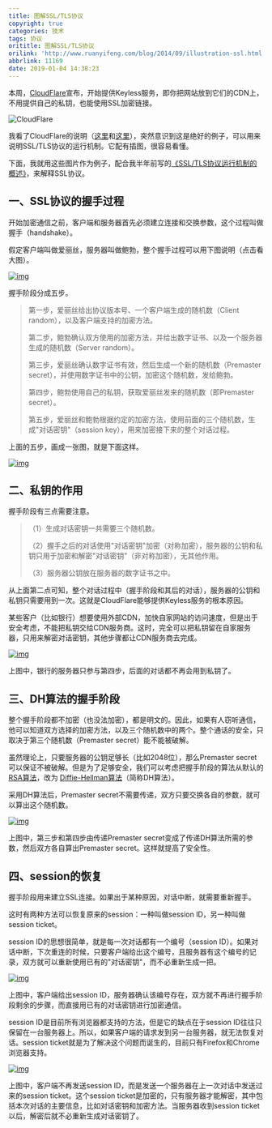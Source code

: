 ```yaml
---
title: 图解SSL/TLS协议
copyright: true
categories: 技术
tags: 协议
orititle: 图解SSL/TLS协议
orilink: 'http://www.ruanyifeng.com/blog/2014/09/illustration-ssl.html'
abbrlink: 11169
date: 2019-01-04 14:38:23
---
```


本周，[CloudFlare](https://www.cloudflare.com/)宣布，开始提供Keyless服务，即你把网站放到它们的CDN上，不用提供自己的私钥，也能使用SSL加密链接。

![CloudFlare](http://www.ruanyifeng.com/blogimg/asset/2014/bg2014092001.png)

我看了CloudFlare的说明（[这里](https://blog.cloudflare.com/announcing-keyless-ssl-all-the-benefits-of-cloudflare-without-having-to-turn-over-your-private-ssl-keys/)和[这里](http://blog.cloudflare.com/keyless-ssl-the-nitty-gritty-technical-details/)），突然意识到这是绝好的例子，可以用来说明SSL/TLS协议的运行机制。它配有插图，很容易看懂。

下面，我就用这些图片作为例子，配合我半年前写的[《SSL/TLS协议运行机制的概述》](http://www.ruanyifeng.com/blog/2014/02/ssl_tls.html)，来解释SSL协议。

## 一、SSL协议的握手过程

开始加密通信之前，客户端和服务器首先必须建立连接和交换参数，这个过程叫做握手（handshake）。

假定客户端叫做爱丽丝，服务器叫做鲍勃，整个握手过程可以用下图说明（点击看大图）。

[![img](http://www.ruanyifeng.com/blogimg/asset/2014/bg2014092013.png)](http://www.ruanyifeng.com/blogimg/asset/2014/bg2014092002.png)

握手阶段分成五步。

> 第一步，爱丽丝给出协议版本号、一个客户端生成的随机数（Client random），以及客户端支持的加密方法。
>
> 第二步，鲍勃确认双方使用的加密方法，并给出数字证书、以及一个服务器生成的随机数（Server random）。
>
> 第三步，爱丽丝确认数字证书有效，然后生成一个新的随机数（Premaster secret），并使用数字证书中的公钥，加密这个随机数，发给鲍勃。
>
> 第四步，鲍勃使用自己的私钥，获取爱丽丝发来的随机数（即Premaster secret）。
>
> 第五步，爱丽丝和鲍勃根据约定的加密方法，使用前面的三个随机数，生成"对话密钥"（session key），用来加密接下来的整个对话过程。

上面的五步，画成一张图，就是下面这样。

[![img](http://www.ruanyifeng.com/blogimg/asset/2014/bg2014092004.png)](http://www.ruanyifeng.com/blogimg/asset/2014/bg2014092003.png)

## 二、私钥的作用

握手阶段有三点需要注意。

> （1）生成对话密钥一共需要三个随机数。
>
> （2）握手之后的对话使用"对话密钥"加密（对称加密），服务器的公钥和私钥只用于加密和解密"对话密钥"（非对称加密），无其他作用。
>
> （3）服务器公钥放在服务器的数字证书之中。

从上面第二点可知，整个对话过程中（握手阶段和其后的对话），服务器的公钥和私钥只需要用到一次。这就是CloudFlare能够提供Keyless服务的根本原因。

某些客户（比如银行）想要使用外部CDN，加快自家网站的访问速度，但是出于安全考虑，不能把私钥交给CDN服务商。这时，完全可以把私钥留在自家服务器，只用来解密对话密钥，其他步骤都让CDN服务商去完成。

[![img](http://www.ruanyifeng.com/blogimg/asset/2014/bg2014092006.png)](http://www.ruanyifeng.com/blogimg/asset/2014/bg2014092005.png)

上图中，银行的服务器只参与第四步，后面的对话都不再会用到私钥了。

## 三、DH算法的握手阶段

整个握手阶段都不加密（也没法加密），都是明文的。因此，如果有人窃听通信，他可以知道双方选择的加密方法，以及三个随机数中的两个。整个通话的安全，只取决于第三个随机数（Premaster secret）能不能被破解。

虽然理论上，只要服务器的公钥足够长（比如2048位），那么Premaster secret可以保证不被破解。但是为了足够安全，我们可以考虑把握手阶段的算法从默认的[RSA算法](http://www.ruanyifeng.com/blog/2013/06/rsa_algorithm_part_one.html)，改为 [Diffie-Hellman算法](http://zh.wikipedia.org/wiki/%E8%BF%AA%E8%8F%B2%EF%BC%8D%E8%B5%AB%E5%B0%94%E6%9B%BC%E5%AF%86%E9%92%A5%E4%BA%A4%E6%8D%A2)（简称DH算法）。

采用DH算法后，Premaster secret不需要传递，双方只要交换各自的参数，就可以算出这个随机数。

[![img](http://www.ruanyifeng.com/blogimg/asset/2014/bg2014092008.png)](http://www.ruanyifeng.com/blogimg/asset/2014/bg2014092007.png)

上图中，第三步和第四步由传递Premaster secret变成了传递DH算法所需的参数，然后双方各自算出Premaster secret。这样就提高了安全性。

## 四、session的恢复

握手阶段用来建立SSL连接。如果出于某种原因，对话中断，就需要重新握手。

这时有两种方法可以恢复原来的session：一种叫做session ID，另一种叫做session ticket。

session ID的思想很简单，就是每一次对话都有一个编号（session ID）。如果对话中断，下次重连的时候，只要客户端给出这个编号，且服务器有这个编号的记录，双方就可以重新使用已有的"对话密钥"，而不必重新生成一把。

[![img](http://www.ruanyifeng.com/blogimg/asset/2014/bg2014092010.png)](http://www.ruanyifeng.com/blogimg/asset/2014/bg2014092009.png)

上图中，客户端给出session ID，服务器确认该编号存在，双方就不再进行握手阶段剩余的步骤，而直接用已有的对话密钥进行加密通信。

session ID是目前所有浏览器都支持的方法，但是它的缺点在于session ID往往只保留在一台服务器上。所以，如果客户端的请求发到另一台服务器，就无法恢复对话。session ticket就是为了解决这个问题而诞生的，目前只有Firefox和Chrome浏览器支持。

[![img](http://www.ruanyifeng.com/blogimg/asset/2014/bg2014092012.png)](http://www.ruanyifeng.com/blogimg/asset/2014/bg2014092011.png)

上图中，客户端不再发送session ID，而是发送一个服务器在上一次对话中发送过来的session ticket。这个session ticket是加密的，只有服务器才能解密，其中包括本次对话的主要信息，比如对话密钥和加密方法。当服务器收到session ticket以后，解密后就不必重新生成对话密钥了。